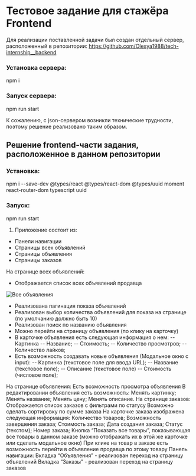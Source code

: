 # Тестовое задание для стажёра Frontend

Для реализации поставленной задачи был создан отдельный сервер, расположенный в репозитории: https://github.com/Olesya1988/tech-internship__backend

### Установка сервера:
npm i

### Запуск сервера:
npm run start

К сожалению, с json-сервером возникли технические трудности, поэтому решение реализовано таким образом.


## Решение frontend-части задания, расположенное в данном репозитории

### Установка:

npm i --save-dev @types/react @types/react-dom @types/uuid moment react-router-dom typescript uuid

### Запуск:
npm run start

1. Приложение состоит из:
- Панели навигации
- Страницы всех объявлений
- Страницы объявления
- Страницы заказов


На странице всех объявлений:
- Отображается список всех объявлений продавца
<image src="/src/IMG/Все объявления.jpg" alt="Все объявления">

- Реализована пагинация показа объявлений
- Реализован выбор количества объявлений для показа на странице (по умолчанию должно быть 10)
- Реализован поиск по названию объявления
- Можно перейти на страницу объявления (по клику на карточку)
- В карточке объявления есть следующая информация о нем:
-- Картинка
-- Название;
-- Стоимость;
-- Количество просмотров;
-- Количество лайков;
- Есть возможность создавать новые объявления (Модальное окно с input):
-- Картинка (текстовое поле для ввода URL);
-- Название (текстовое поле);
-- Описание (текстовое поле)
-- Стоимость (числовое поле);

На странице объявления:
Есть возможность просмотра объявления
В редактировании объявления есть возможность:
Менять картинку;
Менять название;
Менять цену;
Менять описание.
На странице заказов:
Отображается список заказов с фильтрами по статусу
Возможно сделать сортировку по сумме заказа
На карточке заказа изображена следующая информация:
Количество товаров;
Возможность завершения заказа;
Стоимость заказа;
Дата создания заказа;
Статус (текстом);
Номер заказа;
Кнопка “Показать все товары”, показывающая все товары в данном заказе (можно отображать их в этой же карточке или сделать модальное окно)
При клике на товар в заказе есть возможность перейти в объявление продавца по этому товару
Панель навигации:
Вкладка “Объявления” - реализован переход на страницу объявлений
Вкладка “Заказы” - реализован переход на страницу заказов

